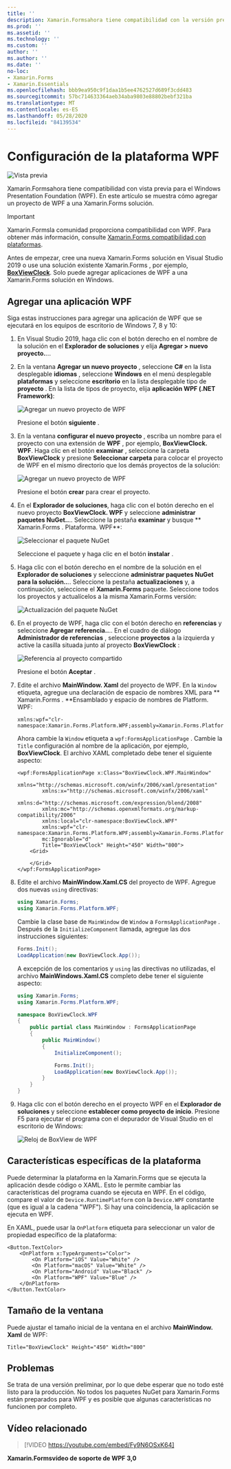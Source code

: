 ```yaml
---
title: ''
description: Xamarin.Formsahora tiene compatibilidad con la versión preliminar para la plataforma WPF
ms.prod: ''
ms.assetid: ''
ms.technology: ''
ms.custom: ''
author: ''
ms.author: ''
ms.date: ''
no-loc:
- Xamarin.Forms
- Xamarin.Essentials
ms.openlocfilehash: bbb9ea950c9f1daa1b5ee4762527d689f3cdd483
ms.sourcegitcommit: 57bc714633364aeb34aba9803e88802bebf321ba
ms.translationtype: MT
ms.contentlocale: es-ES
ms.lasthandoff: 05/28/2020
ms.locfileid: "84139534"
---
```

# <a name="wpf-platform-setup"></a>Configuración de la plataforma WPF

![Vista previa](~/media/shared/preview.png)

Xamarin.Formsahora tiene compatibilidad con vista previa para el Windows Presentation Foundation (WPF). En este artículo se muestra cómo agregar un proyecto de WPF a una Xamarin.Forms solución.

> [!IMPORTANT]
> Xamarin.Formsla comunidad proporciona compatibilidad con WPF. Para obtener más información, consulte [ Xamarin.Forms compatibilidad con plataformas](https://github.com/xamarin/Xamarin.Forms/wiki/Platform-Support).

Antes de empezar, cree una nueva Xamarin.Forms solución en Visual Studio 2019 o use una solución existente Xamarin.Forms , por ejemplo, [**BoxViewClock**](https://docs.microsoft.com/samples/xamarin/xamarin-forms-samples/boxview-boxviewclock). Solo puede agregar aplicaciones de WPF a una Xamarin.Forms solución en Windows.

## <a name="add-a-wpf-application"></a>Agregar una aplicación WPF

Siga estas instrucciones para agregar una aplicación de WPF que se ejecutará en los equipos de escritorio de Windows 7, 8 y 10:

1. En Visual Studio 2019, haga clic con el botón derecho en el nombre de la solución en el **Explorador de soluciones** y elija **Agregar > nuevo proyecto.**...

2. En la ventana **Agregar un nuevo proyecto** , seleccione **C#** en la lista desplegable **idiomas** , seleccione **Windows** en el menú desplegable **plataformas** y seleccione **escritorio** en la lista desplegable tipo de **proyecto** . En la lista de tipos de proyecto, elija **aplicación WPF (.NET Framework)**:

    ![Agregar un nuevo proyecto de WPF](wpf-images/add-project.png "Agregar un nuevo proyecto de WPF")

    Presione el botón **siguiente** .

3. En la ventana **configurar el nuevo proyecto** , escriba un nombre para el proyecto con una extensión de **WPF** , por ejemplo, **BoxViewClock. WPF**. Haga clic en el botón **examinar** , seleccione la carpeta **BoxViewClock** y presione **Seleccionar carpeta** para colocar el proyecto de WPF en el mismo directorio que los demás proyectos de la solución:

    ![Agregar un nuevo proyecto de WPF](wpf-images/configure-project.png "Agregar un nuevo proyecto de WPF")

    Presione el botón **crear** para crear el proyecto.

4. En el **Explorador de soluciones**, haga clic con el botón derecho en el nuevo proyecto **BoxViewClock. WPF** y seleccione **administrar paquetes NuGet..**.. Seleccione la pestaña **examinar** y busque ** Xamarin.Forms . Plataforma. WPF**:

    ![Seleccionar el paquete NuGet](wpf-images/select-nuget-package.png "Seleccionar el paquete NuGet")

    Seleccione el paquete y haga clic en el botón **instalar** .

5. Haga clic con el botón derecho en el nombre de la solución en el **Explorador de soluciones** y seleccione **administrar paquetes NuGet para la solución..**.. Seleccione la pestaña **actualizaciones** y, a continuación, seleccione el **Xamarin.Forms** paquete. Seleccione todos los proyectos y actualícelos a la misma Xamarin.Forms versión:

    ![Actualización del paquete NuGet](wpf-images/update-nuget-package.png "Actualización del paquete NuGet")

6. En el proyecto de WPF, haga clic con el botón derecho en **referencias** y seleccione **Agregar referencia..**.. En el cuadro de diálogo **Administrador de referencias** , seleccione **proyectos** a la izquierda y active la casilla situada junto al proyecto **BoxViewClock** :

    ![Referencia al proyecto compartido](wpf-images/reference-shared-project.png "Referencia al proyecto compartido")

    Presione el botón **Aceptar** .

7. Edite el archivo **MainWindow. Xaml** del proyecto de WPF. En la `Window` etiqueta, agregue una declaración de espacio de nombres XML para ** Xamarin.Forms . **Ensamblado y espacio de nombres de Platform. WPF:

    ```xaml
    xmlns:wpf="clr-namespace:Xamarin.Forms.Platform.WPF;assembly=Xamarin.Forms.Platform.WPF"
    ```

    Ahora cambie la `Window` etiqueta a `wpf:FormsApplicationPage` . Cambie la `Title` configuración al nombre de la aplicación, por ejemplo, **BoxViewClock**. El archivo XAML completado debe tener el siguiente aspecto:

    ```xaml
    <wpf:FormsApplicationPage x:Class="BoxViewClock.WPF.MainWindow"
            xmlns="http://schemas.microsoft.com/winfx/2006/xaml/presentation"
            xmlns:x="http://schemas.microsoft.com/winfx/2006/xaml"
            xmlns:d="http://schemas.microsoft.com/expression/blend/2008"
            xmlns:mc="http://schemas.openxmlformats.org/markup-compatibility/2006"
            xmlns:local="clr-namespace:BoxViewClock.WPF"
            xmlns:wpf="clr-namespace:Xamarin.Forms.Platform.WPF;assembly=Xamarin.Forms.Platform.WPF"            
            mc:Ignorable="d"
            Title="BoxViewClock" Height="450" Width="800">
        <Grid>

        </Grid>
    </wpf:FormsApplicationPage>
    ```

8. Edite el archivo **MainWindow.Xaml.CS** del proyecto de WPF. Agregue dos nuevas `using` directivas:

    ```csharp
    using Xamarin.Forms;
    using Xamarin.Forms.Platform.WPF;
    ```

    Cambie la clase base de `MainWindow` de `Window` a `FormsApplicationPage` . Después de la `InitializeComponent` llamada, agregue las dos instrucciones siguientes:

    ```csharp
    Forms.Init();
    LoadApplication(new BoxViewClock.App());
    ```

    A excepción de los comentarios y `using` las directivas no utilizadas, el archivo **MainWindows.Xaml.CS** completo debe tener el siguiente aspecto:

    ```csharp
    using Xamarin.Forms;
    using Xamarin.Forms.Platform.WPF;

    namespace BoxViewClock.WPF
    {
        public partial class MainWindow : FormsApplicationPage
        {
            public MainWindow()
            {
                InitializeComponent();

                Forms.Init();
                LoadApplication(new BoxViewClock.App());
            }
        }
    }
    ```

9. Haga clic con el botón derecho en el proyecto WPF en el **Explorador de soluciones** y seleccione **establecer como proyecto de inicio**. Presione F5 para ejecutar el programa con el depurador de Visual Studio en el escritorio de Windows:

    ![Reloj de BoxView de WPF](wpf-images/wpf-boxviewclock.png "Reloj de BoxView de WPF" )

## <a name="platform-specifics"></a>Características específicas de la plataforma

Puede determinar la plataforma en la Xamarin.Forms que se ejecuta la aplicación desde código o XAML. Esto le permite cambiar las características del programa cuando se ejecuta en WPF. En el código, compare el valor de `Device.RuntimePlatform` con la `Device.WPF` constante (que es igual a la cadena "WPF"). Si hay una coincidencia, la aplicación se ejecuta en WPF.

En XAML, puede usar la `OnPlatform` etiqueta para seleccionar un valor de propiedad específico de la plataforma:

```xaml
<Button.TextColor>
    <OnPlatform x:TypeArguments="Color">
        <On Platform="iOS" Value="White" />
        <On Platform="macOS" Value="White" />
        <On Platform="Android" Value="Black" />
        <On Platform="WPF" Value="Blue" />
    </OnPlatform>
</Button.TextColor>
```

## <a name="window-size"></a>Tamaño de la ventana

Puede ajustar el tamaño inicial de la ventana en el archivo **MainWindow. Xaml** de WPF:

```xaml
Title="BoxViewClock" Height="450" Width="800"
```

## <a name="issues"></a>Problemas

Se trata de una versión preliminar, por lo que debe esperar que no todo esté listo para la producción. No todos los paquetes NuGet para Xamarin.Forms están preparados para WPF y es posible que algunas características no funcionen por completo.

## <a name="related-video"></a>Vídeo relacionado

> [!VIDEO https://youtube.com/embed/Fy9N6OSxK64]

**Xamarin.Formsvídeo de soporte de WPF 3,0**
